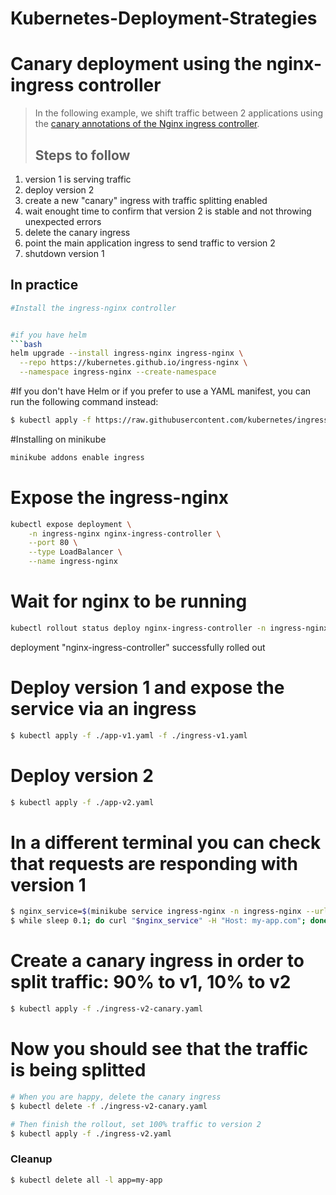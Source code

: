 # Kubernetes-Deployment-Strategies

Canary deployment using the nginx-ingress controller
====================================================

> In the following example, we shift traffic between 2 applications using the
[canary annotations of the Nginx ingress
controller](https://kubernetes.github.io/ingress-nginx/user-guide/nginx-configuration/annotations/#canary).
>
> ## Steps to follow

1. version 1 is serving traffic
1. deploy version 2
1. create a new "canary" ingress with traffic splitting enabled
1. wait enought time to confirm that version 2 is stable and not throwing
   unexpected errors
1. delete the canary ingress
1. point the main application ingress to send traffic to version 2
1. shutdown version 1

## In practice

```bash
#Install the ingress-nginx controller


#if you have helm
```bash
helm upgrade --install ingress-nginx ingress-nginx \
  --repo https://kubernetes.github.io/ingress-nginx \
  --namespace ingress-nginx --create-namespace
```

#If you don't have Helm or if you prefer to use a YAML manifest, you can run the following command instead:
```bash
$ kubectl apply -f https://raw.githubusercontent.com/kubernetes/ingress-nginx/controller-v1.8.2/deploy/static/provider/cloud/deploy.yaml
```

#Installing on minikube
```bash
minikube addons enable ingress
```

# Expose the ingress-nginx
```bash
kubectl expose deployment \
    -n ingress-nginx nginx-ingress-controller \
    --port 80 \
    --type LoadBalancer \
    --name ingress-nginx
```

# Wait for nginx to be running
```bash
kubectl rollout status deploy nginx-ingress-controller -n ingress-nginx -w
```
deployment "nginx-ingress-controller" successfully rolled out


# Deploy version 1 and expose the service via an ingress
```bash
$ kubectl apply -f ./app-v1.yaml -f ./ingress-v1.yaml
```

# Deploy version 2
```bash
$ kubectl apply -f ./app-v2.yaml
```

# In a different terminal you can check that requests are responding with version 1
```bash
$ nginx_service=$(minikube service ingress-nginx -n ingress-nginx --url)
$ while sleep 0.1; do curl "$nginx_service" -H "Host: my-app.com"; done
```

# Create a canary ingress in order to split traffic: 90% to v1, 10% to v2
```bash
$ kubectl apply -f ./ingress-v2-canary.yaml
```
# Now you should see that the traffic is being splitted

```bash
# When you are happy, delete the canary ingress
$ kubectl delete -f ./ingress-v2-canary.yaml
```

```bash
# Then finish the rollout, set 100% traffic to version 2
$ kubectl apply -f ./ingress-v2.yaml
```

### Cleanup

```bash
$ kubectl delete all -l app=my-app
```



